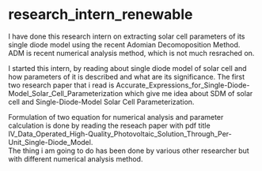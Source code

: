 # research_intern_renewable
I have done this research intern on extracting solar cell parameters of its single diode model using the recent Adomian Decomoposition Method. ADM is recent numerical analysis method, which is not much resrached on.

I started this intern, by reading about single diode model of solar cell and how parameters of it is described and what are its significance. The first two research paper that i read is Accurate_Expressions_for_Single-Diode-Model_Solar_Cell_Parameterization which give me idea about SDM of solar cell and Single-Diode-Model Solar Cell Parameterization. 

Formulation of two equation for numerical analysis and parameter calculation is done by reading the reseach paper with pdf title IV_Data_Operated_High-Quality_Photovoltaic_Solution_Through_Per-Unit_Single-Diode_Model.  
The thing i am going to do has been done by various other researcher but with different numerical analysis method. 
